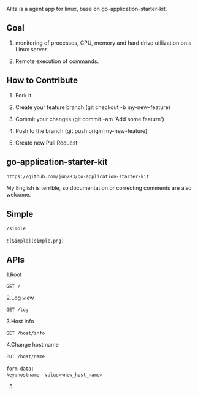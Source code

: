 Alita is a agent app for linux, base on go-application-starter-kit.

## Goal

1. monitoring of processes, CPU, memory and hard drive utilization on a Linux server.

2. Remote execution of commands.

## How to Contribute

1. Fork it

2. Create your feature branch (git checkout -b my-new-feature)

3. Commit your changes (git commit -am 'Add some feature')

4. Push to the branch (git push origin my-new-feature)

5. Create new Pull Request

## go-application-starter-kit

    https://github.com/jun283/go-application-starter-kit

My English is terrible, so documentation or correcting comments are also welcome.


## Simple

    /simple

    ![Simple](simple.png)

## APIs

1.Root

    GET /

2.Log view

    GET /log

3.Host info

    GET /host/info

4.Change host name

    PUT /host/name

    form-data:
    key:hostname  value=<new_host_name>

5.
